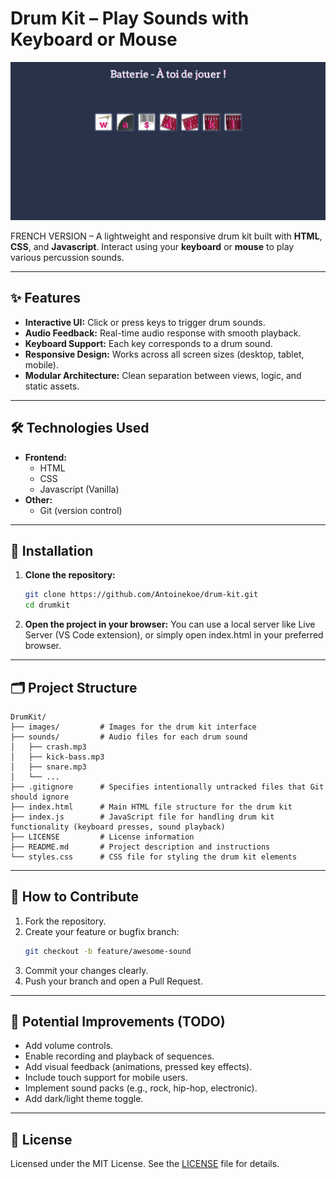 # Drum Kit – Play Sounds with Keyboard or Mouse

[![Drum Kit Screenshot](images/screenshot-drumkit.PNG)]()

FRENCH VERSION – A lightweight and responsive drum kit built with **HTML**, **CSS**, and **Javascript**. Interact using your **keyboard** or **mouse** to play various percussion sounds.

---

## ✨ Features

- **Interactive UI:** Click or press keys to trigger drum sounds.
- **Audio Feedback:** Real-time audio response with smooth playback.
- **Keyboard Support:** Each key corresponds to a drum sound.
- **Responsive Design:** Works across all screen sizes (desktop, tablet, mobile).
- **Modular Architecture:** Clean separation between views, logic, and static assets.

---

## 🛠️ Technologies Used

- **Frontend:**
  - HTML
  - CSS
  - Javascript (Vanilla)
- **Other:**
  - Git (version control)

---

## 🚀 Installation

1. **Clone the repository:**

   ```bash
   git clone https://github.com/Antoinekoe/drum-kit.git
   cd drumkit
   ```

2. **Open the project in your browser:**
   You can use a local server like Live Server (VS Code extension), or simply open index.html in your preferred browser.

---

## 🗂️ Project Structure

```
DrumKit/
├── images/         # Images for the drum kit interface
├── sounds/         # Audio files for each drum sound
│   ├── crash.mp3
│   ├── kick-bass.mp3
│   ├── snare.mp3
│   └── ...
├── .gitignore      # Specifies intentionally untracked files that Git should ignore
├── index.html      # Main HTML file structure for the drum kit
├── index.js        # JavaScript file for handling drum kit functionality (keyboard presses, sound playback)
├── LICENSE         # License information
├── README.md       # Project description and instructions
└── styles.css      # CSS file for styling the drum kit elements
```

---

## 🤝 How to Contribute

1. Fork the repository.
2. Create your feature or bugfix branch:
   ```bash
   git checkout -b feature/awesome-sound
   ```
3. Commit your changes clearly.
4. Push your branch and open a Pull Request.

---

## 🔧 Potential Improvements (TODO)

- Add volume controls.
- Enable recording and playback of sequences.
- Add visual feedback (animations, pressed key effects).
- Include touch support for mobile users.
- Implement sound packs (e.g., rock, hip-hop, electronic).
- Add dark/light theme toggle.

---

## 🔑 License

Licensed under the MIT License. See the [LICENSE](LICENSE) file for details.
